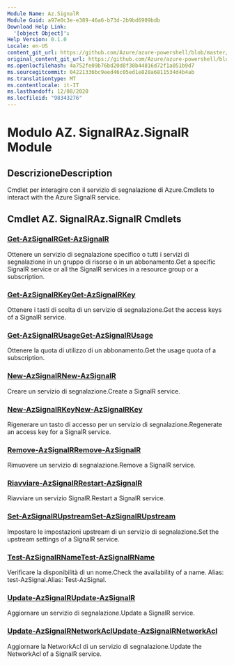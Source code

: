```yaml
---
Module Name: Az.SignalR
Module Guid: a97e0c3e-e389-46a6-b73d-2b9bd6909bdb
Download Help Link:
  '[object Object]': 
Help Version: 0.1.0
Locale: en-US
content_git_url: https://github.com/Azure/azure-powershell/blob/master/src/SignalR/SignalR/help/Az.SignalR.md
original_content_git_url: https://github.com/Azure/azure-powershell/blob/master/src/SignalR/SignalR/help/Az.SignalR.md
ms.openlocfilehash: 4a752fe09b76bd20d8f30b44816d72f1a051b9d7
ms.sourcegitcommit: 04221336bc9eed46c05ed1e828a6811534d4b4ab
ms.translationtype: MT
ms.contentlocale: it-IT
ms.lasthandoff: 12/08/2020
ms.locfileid: "98343276"
---
```

# <span data-ttu-id="4c686-101">Modulo AZ. SignalR</span><span class="sxs-lookup"><span data-stu-id="4c686-101">Az.SignalR Module</span></span>
## <span data-ttu-id="4c686-102">Descrizione</span><span class="sxs-lookup"><span data-stu-id="4c686-102">Description</span></span>
<span data-ttu-id="4c686-103">Cmdlet per interagire con il servizio di segnalazione di Azure.</span><span class="sxs-lookup"><span data-stu-id="4c686-103">Cmdlets to interact with the Azure SignalR service.</span></span>

## <span data-ttu-id="4c686-104">Cmdlet AZ. SignalR</span><span class="sxs-lookup"><span data-stu-id="4c686-104">Az.SignalR Cmdlets</span></span>
### [<span data-ttu-id="4c686-105">Get-AzSignalR</span><span class="sxs-lookup"><span data-stu-id="4c686-105">Get-AzSignalR</span></span>](Get-AzSignalR.md)
<span data-ttu-id="4c686-106">Ottenere un servizio di segnalazione specifico o tutti i servizi di segnalazione in un gruppo di risorse o in un abbonamento.</span><span class="sxs-lookup"><span data-stu-id="4c686-106">Get a specific SignalR service or all the SignalR services in a resource group or a subscription.</span></span>

### [<span data-ttu-id="4c686-107">Get-AzSignalRKey</span><span class="sxs-lookup"><span data-stu-id="4c686-107">Get-AzSignalRKey</span></span>](Get-AzSignalRKey.md)
<span data-ttu-id="4c686-108">Ottenere i tasti di scelta di un servizio di segnalazione.</span><span class="sxs-lookup"><span data-stu-id="4c686-108">Get the access keys of a SignalR service.</span></span>

### [<span data-ttu-id="4c686-109">Get-AzSignalRUsage</span><span class="sxs-lookup"><span data-stu-id="4c686-109">Get-AzSignalRUsage</span></span>](Get-AzSignalRUsage.md)
<span data-ttu-id="4c686-110">Ottenere la quota di utilizzo di un abbonamento.</span><span class="sxs-lookup"><span data-stu-id="4c686-110">Get the usage quota of a subscription.</span></span>

### [<span data-ttu-id="4c686-111">New-AzSignalR</span><span class="sxs-lookup"><span data-stu-id="4c686-111">New-AzSignalR</span></span>](New-AzSignalR.md)
<span data-ttu-id="4c686-112">Creare un servizio di segnalazione.</span><span class="sxs-lookup"><span data-stu-id="4c686-112">Create a SignalR service.</span></span>

### [<span data-ttu-id="4c686-113">New-AzSignalRKey</span><span class="sxs-lookup"><span data-stu-id="4c686-113">New-AzSignalRKey</span></span>](New-AzSignalRKey.md)
<span data-ttu-id="4c686-114">Rigenerare un tasto di accesso per un servizio di segnalazione.</span><span class="sxs-lookup"><span data-stu-id="4c686-114">Regenerate an access key for a SignalR service.</span></span>

### [<span data-ttu-id="4c686-115">Remove-AzSignalR</span><span class="sxs-lookup"><span data-stu-id="4c686-115">Remove-AzSignalR</span></span>](Remove-AzSignalR.md)
<span data-ttu-id="4c686-116">Rimuovere un servizio di segnalazione.</span><span class="sxs-lookup"><span data-stu-id="4c686-116">Remove a SignalR service.</span></span>

### [<span data-ttu-id="4c686-117">Riavviare-AzSignalR</span><span class="sxs-lookup"><span data-stu-id="4c686-117">Restart-AzSignalR</span></span>](Restart-AzSignalR.md)
<span data-ttu-id="4c686-118">Riavviare un servizio SignalR.</span><span class="sxs-lookup"><span data-stu-id="4c686-118">Restart a SignalR service.</span></span>

### [<span data-ttu-id="4c686-119">Set-AzSignalRUpstream</span><span class="sxs-lookup"><span data-stu-id="4c686-119">Set-AzSignalRUpstream</span></span>](Set-AzSignalRUpstream.md)
<span data-ttu-id="4c686-120">Impostare le impostazioni upstream di un servizio di segnalazione.</span><span class="sxs-lookup"><span data-stu-id="4c686-120">Set the upstream settings of a SignalR service.</span></span>

### [<span data-ttu-id="4c686-121">Test-AzSignalRName</span><span class="sxs-lookup"><span data-stu-id="4c686-121">Test-AzSignalRName</span></span>](Test-AzSignalRName.md)
<span data-ttu-id="4c686-122">Verificare la disponibilità di un nome.</span><span class="sxs-lookup"><span data-stu-id="4c686-122">Check the availability of a name.</span></span> <span data-ttu-id="4c686-123">Alias: test-AzSignal.</span><span class="sxs-lookup"><span data-stu-id="4c686-123">Alias: Test-AzSignal.</span></span>

### [<span data-ttu-id="4c686-124">Update-AzSignalR</span><span class="sxs-lookup"><span data-stu-id="4c686-124">Update-AzSignalR</span></span>](Update-AzSignalR.md)
<span data-ttu-id="4c686-125">Aggiornare un servizio di segnalazione.</span><span class="sxs-lookup"><span data-stu-id="4c686-125">Update a SignalR service.</span></span>

### [<span data-ttu-id="4c686-126">Update-AzSignalRNetworkAcl</span><span class="sxs-lookup"><span data-stu-id="4c686-126">Update-AzSignalRNetworkAcl</span></span>](Update-AzSignalRNetworkAcl.md)
<span data-ttu-id="4c686-127">Aggiornare la NetworkAcl di un servizio di segnalazione.</span><span class="sxs-lookup"><span data-stu-id="4c686-127">Update the NetworkAcl of a SignalR service.</span></span>


